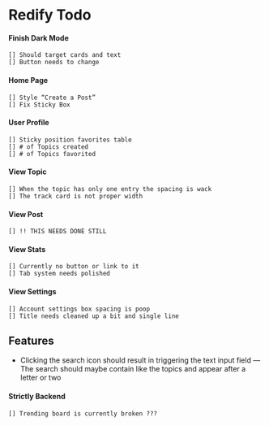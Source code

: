 # Redify Todo

#### Finish Dark Mode
	[] Should target cards and text
	[] Button needs to change 

#### Home Page
	[] Style “Create a Post”
	[] Fix Sticky Box

#### User Profile
	[] Sticky position favorites table
    [] # of Topics created
    [] # of Topics favorited

#### View Topic
	[] When the topic has only one entry the spacing is wack
	[] The track card is not proper width

#### View Post
	[] !! THIS NEEDS DONE STILL

#### View Stats
	[] Currently no button or link to it
	[] Tab system needs polished

#### View Settings
	[] Account settings box spacing is poop
	[] Title needs cleaned up a bit and single line

## Features
- Clicking the search icon should result in triggering the text input field
— The search should maybe contain like the topics and appear after a letter or two


#### Strictly Backend
	[] Trending board is currently broken ???